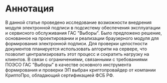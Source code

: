 # Аннотация
В данной статье проведено исследование возможности внедрения модуля электронной подписи в подсистему обеспечения эксплуатации и сервисного обслуживания ГАС "Выборы". Было предложено решение, основанное на проектировании и реализации браузерного модуля для формирования электронной подписи. Для проверки целостности документов планируется использовать алгоритм на сервере, что позволит централизировать этот процесс и сократить нагрузку на клиентов. В связи с ограничениями, связанными с требованиями ПОЭСО ГАС "Выборы" в качестве основного инструмента формирования и проверки ЭП выбран криптопровайдер от компании КриптоПро, обладающий сертификацией ФСБ РФ.

